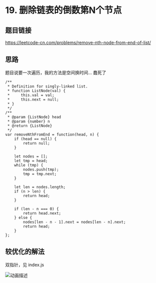 # 19. 删除链表的倒数第N个节点

## 题目链接

https://leetcode-cn.com/problems/remove-nth-node-from-end-of-list/

## 思路

题目说要一次遍历，我的方法是空间换时间... 蠢死了

```
/**
 * Definition for singly-linked list.
 * function ListNode(val) {
 *     this.val = val;
 *     this.next = null;
 * }
 */
/**
 * @param {ListNode} head
 * @param {number} n
 * @return {ListNode}
 */
var removeNthFromEnd = function(head, n) {
    if (head == null) {
        return null;
    }

    let nodes = [];
    let tmp = head;
    while (tmp) {
        nodes.push(tmp);
        tmp = tmp.next;
    }

    let len = nodes.length;
    if (n > len) {
        return head;
    }

    if (len - n === 0) {
        return head.next;
    } else {
        nodes[len - n - 1].next = nodes[len - n].next;
        return head;
    }
};
```

## 较优化的解法

双指针，见 index.js

![动画描述](https://pic.leetcode-cn.com/cc43daa8cbb755373ce4c5cd10c44066dc770a34a6d2913a52f8047cbf5e6e56-file_1559548337458)